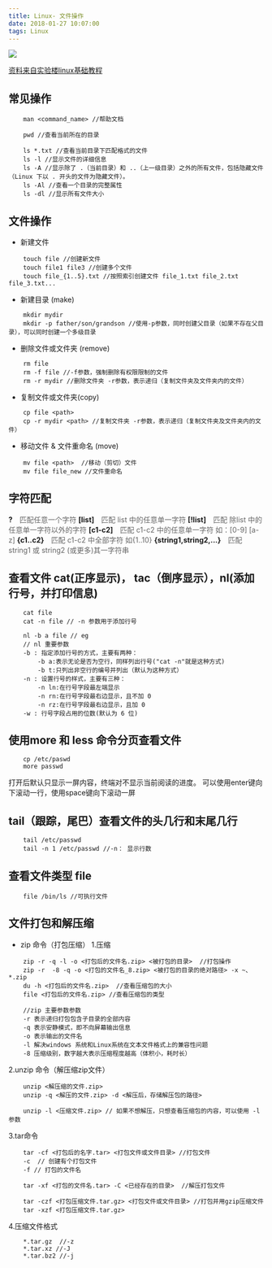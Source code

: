 ```yaml
---
title: Linux- 文件操作
date: 2018-01-27 10:07:00
tags: Linux
---
```

<style>
    ::selection{ color:#fff; background-color: #e26848; }
    .tx-explain { color:#666;margin-left:10px;  }
</style>

![](/images/blog/linux/linux.jpg)

<!-- more -->

[资料来自实验楼linux基础教程](https://www.shiyanlou.com/courses/1)

## 常见操作
```
    man <command_name> //帮助文档

    pwd //查看当前所在的目录

    ls *.txt //查看当前目录下匹配格式的文件 
    ls -l //显示文件的详细信息
    ls -A //显示除了 .（当前目录）和 ..（上一级目录）之外的所有文件，包括隐藏文件（Linux 下以 . 开头的文件为隐藏文件）。
    ls -Al //查看一个目录的完整属性
    ls -dl //显示所有文件大小
```

## 文件操作
- 新建文件
```
    touch file //创建新文件
    touch file1 file3 //创建多个文件
    touch file_{1..5}.txt //按照索引创建文件 file_1.txt file_2.txt file_3.txt...
```
- 新建目录 (make)
```
    mkdir mydir
    mkdir -p father/son/grandson //使用-p参数，同时创建父目录（如果不存在父目录），可以同时创建一个多级目录
```
- 删除文件或文件夹 (remove)
```
    rm file
    rm -f file //-f参数，强制删除有权限限制的文件 
    rm -r mydir //删除文件夹 -r参数，表示递归（复制文件夹及文件夹内的文件） 
```
- 复制文件或文件夹(copy)
```
    cp file <path> 
    cp -r mydir <path> //复制文件夹 -r参数，表示递归（复制文件夹及文件夹内的文件）
```
- 移动文件 & 文件重命名 (move)
```
    mv file <path>  //移动（剪切）文件
    mv file file_new //文件重命名
```

## 字符匹配
**?**   <span class="tx-explain">匹配任意一个字符</span>
**[list]**  <span class="tx-explain">匹配 list 中的任意单一字符</span>
**[!list]** <span class="tx-explain">匹配 除list 中的任意单一字符以外的字符</span>
**[c1-c2]** <span class="tx-explain">匹配 c1-c2 中的任意单一字符 如：[0-9] [a-z]</span>
**{c1..c2}** <span class="tx-explain">匹配 c1-c2 中全部字符 如{1..10}</span>
**{string1,string2,...}** <span class="tx-explain">匹配 string1 或 string2 (或更多)其一字符串</span>

## 查看文件 cat(正序显示)， tac（倒序显示），nl(添加行号，并打印信息)
```
    cat file 
    cat -n file // -n 参数用于添加行号
```
```
    nl -b a file // eg
    // nl 重要参数
    -b : 指定添加行号的方式，主要有两种：
        -b a:表示无论是否为空行，同样列出行号("cat -n"就是这种方式)
        -b t:只列出非空行的编号并列出（默认为这种方式）
    -n : 设置行号的样式，主要有三种：
        -n ln:在行号字段最左端显示
        -n rn:在行号字段最右边显示，且不加 0
        -n rz:在行号字段最右边显示，且加 0
    -w : 行号字段占用的位数(默认为 6 位)
```

## 使用more 和 less 命令分页查看文件
```
    cp /etc/paswd
    more passwd
```
打开后默认只显示一屏内容，终端对不显示当前阅读的进度。
可以使用enter键向下滚动一行，使用space键向下滚动一屏

## tail（跟踪，尾巴）查看文件的头几行和末尾几行
```
    tail /etc/passwd
    tail -n 1 /etc/passwd //-n： 显示行数
```

## 查看文件类型 file
```
    file /bin/ls //可执行文件
```

## 文件打包和解压缩

- zip 命令（打包压缩）
1.压缩
```
    zip -r -q -l -o <打包后的文件名.zip> <被打包的目录>  //打包操作
    zip -r  -8 -q -o <打包的文件名_8.zip> <被打包的目录的绝对路径> -x ~、*.zip 
    du -h <打包后的文件名.zip>  //查看压缩包的大小
    file <打包后的文件名.zip> //查看压缩包的类型

    //zip 主要参数参数
    -r 表示递归打包包含子目录的全部内容
    -q 表示安静模式，即不向屏幕输出信息
    -o 表示输出的文件名
    -l 解决windows 系统和Linux系统在文本文件格式上的兼容性问题
    -8 压缩级别，数字越大表示压缩程度越高（体积小，耗时长）
```

2.unzip 命令（解压缩zip文件）
```
    unzip <解压缩的文件.zip>
    unzip -q <解压的文件.zip> -d <解压后，存储解压包的路径>

    unzip -l <压缩文件.zip> // 如果不想解压，只想查看压缩包的内容，可以使用 -l 参数
```
3.tar命令
```
    tar -cf <打包后的名字.tar> <打包文件或文件目录> //打包文件 
    -c  // 创建有个打包文件
    -f // 打包的文件名

    tar -xf <打包的文件名.tar> -C <已经存在的目录>  //解压打包文件

    tar -czf <打包压缩文件.tar.gz> <打包文件或文件目录> //打包并用gzip压缩文件
    tar -xzf <打包压缩文件.tar.gz>
```
4.压缩文件格式 
```
    *.tar.gz  //-z
    *.tar.xz //-J
    *.tar.bz2 //-j
```